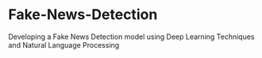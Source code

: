 # Fake-News-Detection
Developing a Fake News Detection model using Deep Learning Techniques and Natural Language Processing
